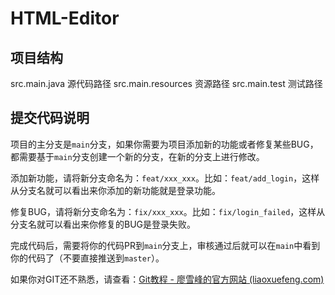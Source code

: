 # HTML-Editor
## 项目结构
src.main.java       源代码路径
src.main.resources  资源路径
src.main.test       测试路径 


## 提交代码说明

项目的主分支是`main`分支，如果你需要为项目添加新的功能或者修复某些BUG，都需要基于`main`分支创建一个新的分支，在新的分支上进行修改。

添加新功能，请将新分支命名为：`feat/xxx_xxx`。比如：`feat/add_login`，这样从分支名就可以看出来你添加的新功能就是登录功能。

修复BUG，请将新分支命名为：`fix/xxx_xxx`。比如：`fix/login_failed`，这样从分支名就可以看出来你修复的BUG是登录失败。

完成代码后，需要将你的代码PR到`main`分支上，审核通过后就可以在`main`中看到你的代码了（不要直接推送到`master`）。

如果你对GIT还不熟悉，请查看：[Git教程 - 廖雪峰的官方网站 (liaoxuefeng.com)](https://www.liaoxuefeng.com/wiki/896043488029600)